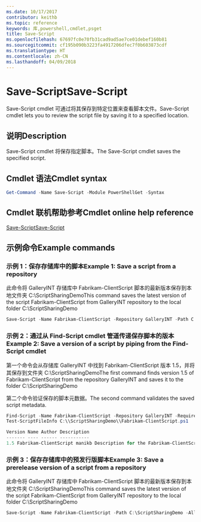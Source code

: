 ```yaml
---
ms.date: 10/17/2017
contributor: keithb
ms.topic: reference
keywords: 库,powershell,cmdlet,psget
title: Save-Script
ms.openlocfilehash: 67697fc0e70fb31cad9ad5ae7ce01debef160b81
ms.sourcegitcommit: cf195b090b3223fa4917206dfec7f0b603873cdf
ms.translationtype: HT
ms.contentlocale: zh-CN
ms.lasthandoff: 04/09/2018
---
```

# <a name="save-script"></a><span data-ttu-id="b3d9f-103">Save-Script</span><span class="sxs-lookup"><span data-stu-id="b3d9f-103">Save-Script</span></span>

<span data-ttu-id="b3d9f-104">Save-Script cmdlet 可通过将其保存到特定位置来查看脚本文件。</span><span class="sxs-lookup"><span data-stu-id="b3d9f-104">Save-Script cmdlet lets you to review the script file by saving it to a specified location.</span></span>

## <a name="description"></a><span data-ttu-id="b3d9f-105">说明</span><span class="sxs-lookup"><span data-stu-id="b3d9f-105">Description</span></span>

<span data-ttu-id="b3d9f-106">Save-Script cmdlet 将保存指定脚本。</span><span class="sxs-lookup"><span data-stu-id="b3d9f-106">The Save-Script cmdlet saves the specified script.</span></span>

## <a name="cmdlet-syntax"></a><span data-ttu-id="b3d9f-107">Cmdlet 语法</span><span class="sxs-lookup"><span data-stu-id="b3d9f-107">Cmdlet syntax</span></span>

```powershell
Get-Command -Name Save-Script -Module PowerShellGet -Syntax
```
## <a name="cmdlet-online-help-reference"></a><span data-ttu-id="b3d9f-108">Cmdlet 联机帮助参考</span><span class="sxs-lookup"><span data-stu-id="b3d9f-108">Cmdlet online help reference</span></span>

[<span data-ttu-id="b3d9f-109">Save-Script</span><span class="sxs-lookup"><span data-stu-id="b3d9f-109">Save-Script</span></span>](http://go.microsoft.com/fwlink/?LinkId=619786)

## <a name="example-commands"></a><span data-ttu-id="b3d9f-110">示例命令</span><span class="sxs-lookup"><span data-stu-id="b3d9f-110">Example commands</span></span>

### <a name="example-1-save-a-script-from-a-repository"></a><span data-ttu-id="b3d9f-111">示例 1：保存存储库中的脚本</span><span class="sxs-lookup"><span data-stu-id="b3d9f-111">Example 1: Save a script from a repository</span></span>
<span data-ttu-id="b3d9f-112">此命令将 GalleryINT 存储库中 Fabrikam-ClientScript 脚本的最新版本保存到本地文件夹 C:\ScriptSharingDemo</span><span class="sxs-lookup"><span data-stu-id="b3d9f-112">This command saves the latest version of the script Fabrikam-ClientScript from GalleryINT repository to the local folder C:\ScriptSharingDemo</span></span>

```powershell
Save-Script -Name Fabrikam-ClientScript -Repository GalleryINT -Path C:\ScriptSharingDemo
```

### <a name="example-2-save-a-version-of-a-script-by-piping-from-the-find-script-cmdlet"></a><span data-ttu-id="b3d9f-113">示例 2：通过从 Find-Script cmdlet 管道传递保存脚本的版本</span><span class="sxs-lookup"><span data-stu-id="b3d9f-113">Example 2: Save a version of a script by piping from the Find-Script cmdlet</span></span>

<span data-ttu-id="b3d9f-114">第一个命令会从存储库 GalleryINT 中找到 Fabrikam-ClientScript 版本 1.5，并将其保存到文件夹 C:\ScriptSharingDemo</span><span class="sxs-lookup"><span data-stu-id="b3d9f-114">The first command finds version 1.5 of Fabrikam-ClientScript from the repository GalleryINT and saves it to the folder C:\ScriptSharingDemo</span></span>

<span data-ttu-id="b3d9f-115">第二个命令验证保存的脚本元数据。</span><span class="sxs-lookup"><span data-stu-id="b3d9f-115">The second command validates the saved script metadata.</span></span>

```powershell
Find-Script -Name Fabrikam-ClientScript -Repository GalleryINT -RequiredVersion 1.5 | Save-Script -Path C:\\ScriptSharingDemo
Test-ScriptFileInfo C:\\ScriptSharingDemo\\Fabrikam-ClientScript.ps1

Version Name Author Description
------- ---- ------ -----------
1.5 Fabrikam-ClientScript manikb Description for the Fabrikam-ClientScript script
```

### <a name="example-3-save-a-prerelease-version-of-a-script-from-a-repository"></a><span data-ttu-id="b3d9f-116">示例 3：保存存储库中的预发行版脚本</span><span class="sxs-lookup"><span data-stu-id="b3d9f-116">Example 3: Save a prerelease version of a script from a repository</span></span>
<span data-ttu-id="b3d9f-117">此命令将 GalleryINT 存储库中 Fabrikam-ClientScript 脚本的最新版本保存到本地文件夹 C:\ScriptSharingDemo</span><span class="sxs-lookup"><span data-stu-id="b3d9f-117">This command saves the latest version of the script Fabrikam-ClientScript from GalleryINT repository to the local folder C:\ScriptSharingDemo</span></span>

```powershell
Save-Script -Name Fabrikam-ClientScript -Path C:\ScriptSharingDemo -AllowPrerelease
```
